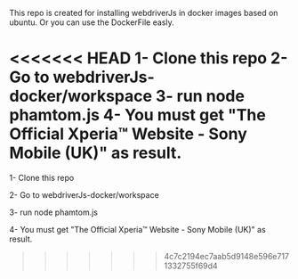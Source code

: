 This repo is created for installing webdriverJs in docker images based on ubuntu. Or you can use the DockerFile easly.

<<<<<<< HEAD
1- Clone this repo
2- Go to webdriverJs-docker/workspace
3- run node phamtom.js
4- You must get "The Official Xperia™ Website - Sony Mobile (UK)" as result.
=======

1- Clone this repo

2- Go to webdriverJs-docker/workspace

3- run node phamtom.js

4- You must get "The Official Xperia™ Website - Sony Mobile (UK)" as result.
>>>>>>> 4c7c2194ec7aab5d9148e596e7171332755f69d4
